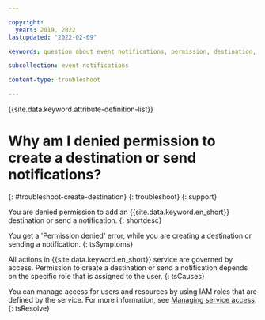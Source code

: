 ```yaml
---

copyright:
  years: 2019, 2022
lastupdated: "2022-02-09"

keywords: question about event notifications, permission, destination, authorization, notification

subcollection: event-notifications

content-type: troubleshoot

---
```



{{site.data.keyword.attribute-definition-list}}


# Why am I denied permission to create a destination or send notifications?
{: #troubleshoot-create-destination}
{: troubleshoot}
{: support} 

You are denied permission to add an {{site.data.keyword.en_short}} destination or send a notification.
{: shortdesc}

You get a 'Permission denied' error, while you are creating a destination or sending a notification.
{: tsSymptoms}

All actions in {{site.data.keyword.en_short}} service are governed by access. Permission to create a destination or send a notification depends on the specific role that is assigned to the user.
{: tsCauses}

You can manage access for users and resources by using IAM roles that are defined by the service. For more information, see [Managing service access](/docs/event-notifications?topic=event-notifications-service-access-management).
{: tsResolve}

